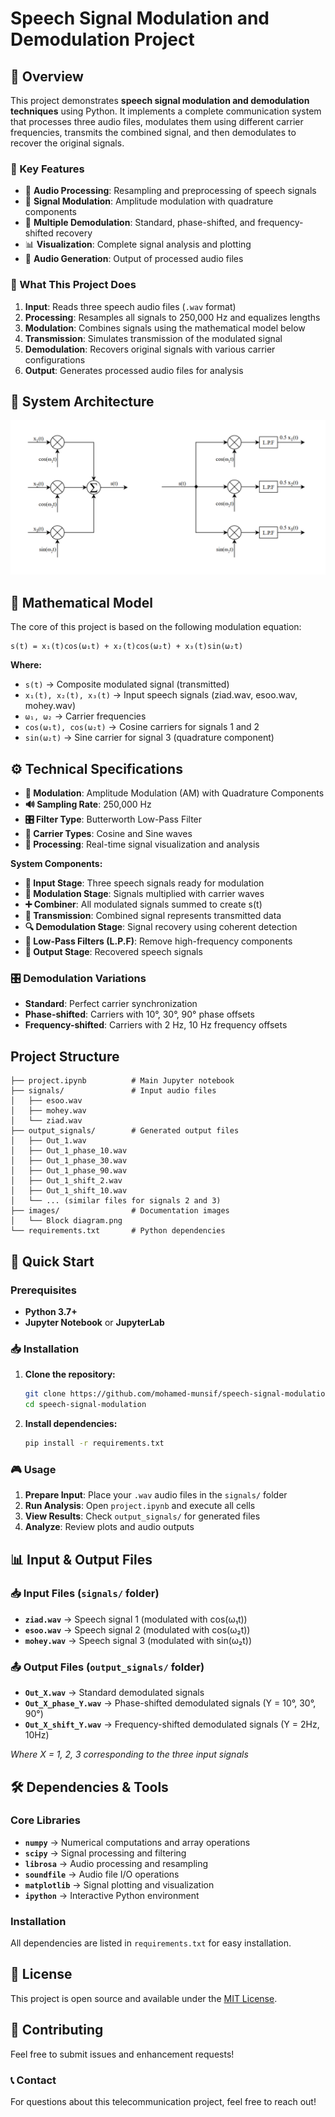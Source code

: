# Speech Signal Modulation and Demodulation Project

## 📡 Overview
This project demonstrates **speech signal modulation and demodulation techniques** using Python. It implements a complete communication system that processes three audio files, modulates them using different carrier frequencies, transmits the combined signal, and then demodulates to recover the original signals.

### 🎯 Key Features
- 🎵 **Audio Processing**: Resampling and preprocessing of speech signals
- 📶 **Signal Modulation**: Amplitude modulation with quadrature components
- 🔄 **Multiple Demodulation**: Standard, phase-shifted, and frequency-shifted recovery
- 📊 **Visualization**: Complete signal analysis and plotting
- 💾 **Audio Generation**: Output of processed audio files

### 🚀 What This Project Does
1. **Input**: Reads three speech audio files (`.wav` format)
2. **Processing**: Resamples all signals to 250,000 Hz and equalizes lengths
3. **Modulation**: Combines signals using the mathematical model below
4. **Transmission**: Simulates transmission of the modulated signal
5. **Demodulation**: Recovers original signals with various carrier configurations
6. **Output**: Generates processed audio files for analysis

## 🔧 System Architecture
![Block Diagram](images/Block%20diagram.png)

## 📐 Mathematical Model
The core of this project is based on the following modulation equation:

```
s(t) = x₁(t)cos(ω₁t) + x₂(t)cos(ω₂t) + x₃(t)sin(ω₂t)
```

**Where:**
- `s(t)` → Composite modulated signal (transmitted)
- `x₁(t), x₂(t), x₃(t)` → Input speech signals (ziad.wav, esoo.wav, mohey.wav)
- `ω₁, ω₂` → Carrier frequencies
- `cos(ω₁t), cos(ω₂t)` → Cosine carriers for signals 1 and 2
- `sin(ω₂t)` → Sine carrier for signal 3 (quadrature component)

## ⚙️ Technical Specifications
- **📡 Modulation**: Amplitude Modulation (AM) with Quadrature Components
- **🔊 Sampling Rate**: 250,000 Hz
- **🎛️ Filter Type**: Butterworth Low-Pass Filter
- **📐 Carrier Types**: Cosine and Sine waves
- **🔄 Processing**: Real-time signal visualization and analysis


**System Components:**
- **🎤 Input Stage**: Three speech signals ready for modulation
- **📡 Modulation Stage**: Signals multiplied with carrier waves
- **➕ Combiner**: All modulated signals summed to create s(t)
- **📶 Transmission**: Combined signal represents transmitted data
- **🔍 Demodulation Stage**: Signal recovery using coherent detection
- **🔽 Low-Pass Filters (L.P.F)**: Remove high-frequency components
- **🎵 Output Stage**: Recovered speech signals

### 🎛️ Demodulation Variations
- **Standard**: Perfect carrier synchronization
- **Phase-shifted**: Carriers with 10°, 30°, 90° phase offsets
- **Frequency-shifted**: Carriers with 2 Hz, 10 Hz frequency offsets

## Project Structure
```
├── project.ipynb          # Main Jupyter notebook
├── signals/               # Input audio files
│   ├── esoo.wav
│   ├── mohey.wav
│   └── ziad.wav
├── output_signals/        # Generated output files
│   ├── Out_1.wav
│   ├── Out_1_phase_10.wav
│   ├── Out_1_phase_30.wav
│   ├── Out_1_phase_90.wav
│   ├── Out_1_shift_2.wav
│   ├── Out_1_shift_10.wav
│   └── ... (similar files for signals 2 and 3)
├── images/                # Documentation images
│   └── Block diagram.png
└── requirements.txt       # Python dependencies
```

## 🚀 Quick Start

### Prerequisites
- **Python 3.7+**
- **Jupyter Notebook** or **JupyterLab**

### 📥 Installation
1. **Clone the repository:**
   ```bash
   git clone https://github.com/mohamed-munsif/speech-signal-modulation.git
   cd speech-signal-modulation
   ```

2. **Install dependencies:**
   ```bash
   pip install -r requirements.txt
   ```

### 🎮 Usage
1. **Prepare Input**: Place your `.wav` audio files in the `signals/` folder
2. **Run Analysis**: Open `project.ipynb` and execute all cells
3. **View Results**: Check `output_signals/` for generated files
4. **Analyze**: Review plots and audio outputs

## 📊 Input & Output Files

### 📥 Input Files (`signals/` folder)
- **`ziad.wav`** → Speech signal 1 (modulated with cos(ω₁t))
- **`esoo.wav`** → Speech signal 2 (modulated with cos(ω₂t))  
- **`mohey.wav`** → Speech signal 3 (modulated with sin(ω₂t))

### 📤 Output Files (`output_signals/` folder)
- **`Out_X.wav`** → Standard demodulated signals
- **`Out_X_phase_Y.wav`** → Phase-shifted demodulated signals (Y = 10°, 30°, 90°)
- **`Out_X_shift_Y.wav`** → Frequency-shifted demodulated signals (Y = 2Hz, 10Hz)

*Where X = 1, 2, 3 corresponding to the three input signals*

## 🛠️ Dependencies & Tools

### Core Libraries
- **`numpy`** → Numerical computations and array operations
- **`scipy`** → Signal processing and filtering
- **`librosa`** → Audio processing and resampling
- **`soundfile`** → Audio file I/O operations
- **`matplotlib`** → Signal plotting and visualization
- **`ipython`** → Interactive Python environment

### Installation
All dependencies are listed in `requirements.txt` for easy installation.

## 📄 License
This project is open source and available under the [MIT License](LICENSE).

## 🤝 Contributing
Feel free to submit issues and enhancement requests!

### 📞 Contact
For questions about this telecommunication project, feel free to reach out!
